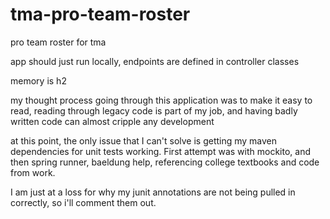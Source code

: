 # tma-pro-team-roster
pro team roster for tma

app should just run locally, endpoints are defined in controller classes

memory is h2

my thought process going through this application was to make it easy to read,
reading through legacy code is part of my job, and having badly written code
can almost cripple any development

at this point, the only issue that I can't solve is getting my maven dependencies for
unit tests working. First attempt was with mockito, and then spring runner, baeldung help, referencing college textbooks and code from work.

I am just at a loss for why my junit annotations are not being pulled in correctly, so i'll comment them out.

